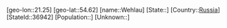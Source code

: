 ﻿---
location: [54.62,21.25]
type: City
tags:
- geo/City


SpocWebEntityId: 35483
isDeleted: false
confidential: public

---
[geo-lon::21.25]
[geo-lat::54.62]
[name::Wehlau]
[State::]
[Country::[Russia](geo/Continent/Europe/Russia.md)]
[StateId::36942]
[Population::]
[Unknown::]

